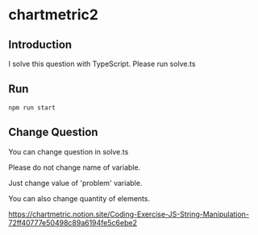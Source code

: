 # chartmetric2

## Introduction
I solve this question with TypeScript. Please run solve.ts


## Run

```
npm run start
```

## Change Question
You can change question in solve.ts

Please do not change name of variable.

Just change value of 'problem' variable.

You can also change quantity of elements.


https://chartmetric.notion.site/Coding-Exercise-JS-String-Manipulation-72ff40777e50498c89a6194fe5c6ebe2